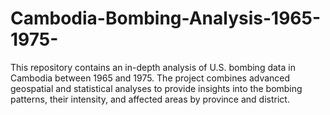 # Cambodia-Bombing-Analysis-1965-1975-
This repository contains an in-depth analysis of U.S. bombing data in Cambodia between 1965 and 1975. The project combines advanced geospatial and statistical analyses to provide insights into the bombing patterns, their intensity, and affected areas by province and district.
